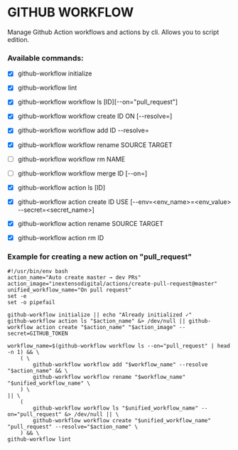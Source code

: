 # GITHUB WORKFLOW

Manage Github Action workflows and actions by cli. Allows you to script edition.

### Available commands:

- [x] github-workflow initialize
- [x] github-workflow lint
- [x] github-workflow workflow ls [ID][--on="pull_request"]
- [x] github-workflow workflow create ID ON [--resolve=<action>]
- [x] github-workflow workflow add ID --resolve=<action>
- [x] github-workflow workflow rename SOURCE TARGET
- [ ] github-workflow workflow rm NAME
- [ ] github-workflow workflow merge ID [--on=]

- [x] github-workflow action ls [ID]
- [x] github-workflow action create ID USE [--env=<env_name>=<env_value> --secret=<secret_name>]
- [x] github-workflow action rename SOURCE TARGET
- [x] github-workflow action rm ID

### Example for creating a new action on "pull_request"

```shell
#!/usr/bin/env bash
action_name="Auto create master → dev PRs"
action_image="inextensodigital/actions/create-pull-request@master"
unified_workflow_name="On pull request"
set -e
set -o pipefail

github-workflow initialize || echo "Already initialized ✓"
github-workflow action ls "$action_name" &> /dev/null || github-workflow action create "$action_name" "$action_image" --secret=GITHUB_TOKEN

workflow_name=$(github-workflow workflow ls --on="pull_request" | head -n 1) && \
    ( \
        github-workflow workflow add "$workflow_name" --resolve "$action_name" && \
        github-workflow workflow rename "$workflow_name" "$unified_workflow_name" \
    ) \
|| \
    (
        github-workflow workflow ls "$unified_workflow_name" --on="pull_request" &> /dev/null || \
        github-workflow workflow create "$unified_workflow_name" "pull_request" --resolve="$action_name" \
    ) && \
github-workflow lint
```
